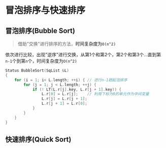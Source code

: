 # 冒泡排序与快速排序

## 冒泡排序(Bubble Sort)

>  借助"交换"进行排序的方法，**时间复杂度为`O(n^2)`**

依次进行比较，出现"逆序"进行交换，从第1个和第2个，第2个和第3个...直到第`n-1`个到第`n`个，时间复杂度为`O(n^2)`

```c
Status BubbleSort(SqList &L)
{
    for (i = 1; i< L.length; ++i) { // 进行n-1趟起泡排序
        for (j = 1; j < L.length; ++j) {
            if (! LT(L.r[j].key, L.r[j + 1].key)) {
                L.r[0] = L.r[j];    // 利用下标为0的单元作为中间变量
                L.r[j] = L.r[j + 1];
                L.r[j + 1] = L.r[0];
            }
        }
    }
}
```

## 快速排序(Quick Sort)





